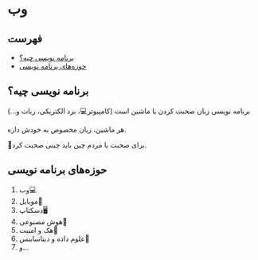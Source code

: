 <div dir=”rtl”>

# وب

## فهرست

* [برنامه نویسی چیه؟](#برنامه-نویسی-چیه؟)
* [حوزه‌های برنامه نویسی](#حوزه‌های-برنامه-نویسی)

## برنامه نویسی چیه؟ 
برنامه نویسی زبان صحبت کردن با ماشین است (کامپیوتر:computer:، برد الکتریکی، ربات و...)

هر ماشین، زبان مخصوص به خودش داره.

:pushpin:برای صحبت با مردم چین باید چینی صحبت کرد.

## حوزه‌های برنامه نویسی

1. وب:computer:
2. موبایل:iphone:
3. دسکتاپ:desktop_computer:
4. هوش مصنوعی:brain:
5. هک و امنیت:closed_lock_with_key:
6. علوم داده و دیتاساینس:floppy_disk:
7. و...


</div>
